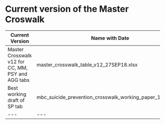 
# Current version of the Master Croswalk

Current Version | Name with Date |
--- |  --- |  
Master Crosswalk v12 for CC, MM, PSY and AGG tabs | master_crosswalk_table_v12_27SEP18.xlsx |
Best working draft of SP tab | mbc_suicide_prevention_crosswalk_working_paper_16_oct.xlsx |
--- |  ---  |  
